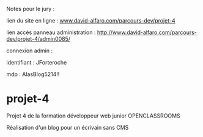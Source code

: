 Notes pour le jury :

lien du site en ligne : www.david-alfaro.com/parcours-dev/projet-4

lien accès panneau administration : http://www.david-alfaro.com/parcours-dev/projet-4/admin0085/

connexion admin :

identifiant : JForteroche

mdp : AlasBlog5214!!

# projet-4

Projet 4 de la formation développeur web junior OPENCLASSROOMS

Réalisation d'un blog pour un écrivain sans CMS
